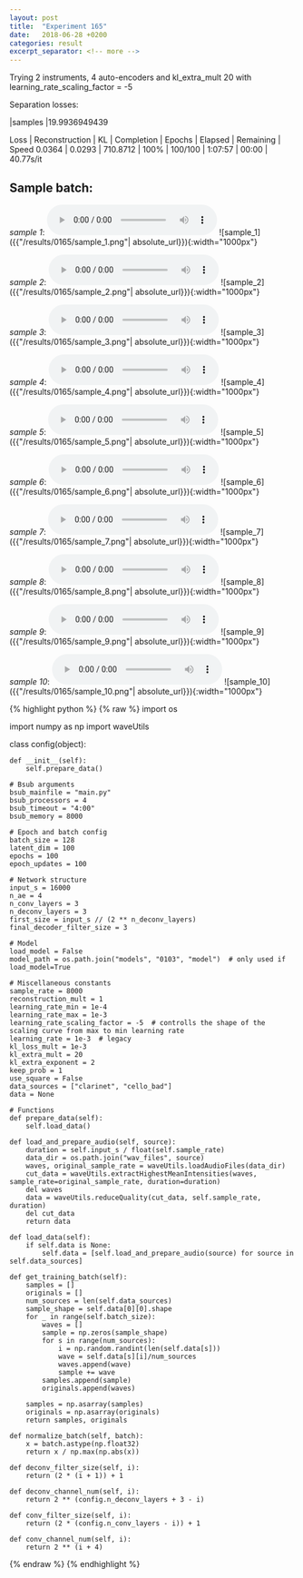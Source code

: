 ```yaml
---
layout: post
title:  "Experiment 165"
date:   2018-06-28 +0200
categories: result
excerpt_separator: <!-- more -->
---
```

Trying 2 instruments, 4 auto-encoders and kl_extra_mult 20 with learning_rate_scaling_factor = -5

Separation losses:

|samples
|19.9936949439

Loss | Reconstruction | KL | Completion | Epochs | Elapsed | Remaining | Speed
0.0364 | 0.0293 | 710.8712 | 100% | 100/100 | 1:07:57 | 00:00 | 40.77s/it<!-- more -->

## **Sample batch**:
_sample 1_:
<audio src="/ResultsOverview/results/0165/sample_1.wav" controls preload></audio>
![sample_1]({{"/results/0165/sample_1.png"| absolute_url}}){:width="1000px"}

_sample 2_:
<audio src="/ResultsOverview/results/0165/sample_2.wav" controls preload></audio>
![sample_2]({{"/results/0165/sample_2.png"| absolute_url}}){:width="1000px"}

_sample 3_:
<audio src="/ResultsOverview/results/0165/sample_3.wav" controls preload></audio>
![sample_3]({{"/results/0165/sample_3.png"| absolute_url}}){:width="1000px"}

_sample 4_:
<audio src="/ResultsOverview/results/0165/sample_4.wav" controls preload></audio>
![sample_4]({{"/results/0165/sample_4.png"| absolute_url}}){:width="1000px"}

_sample 5_:
<audio src="/ResultsOverview/results/0165/sample_5.wav" controls preload></audio>
![sample_5]({{"/results/0165/sample_5.png"| absolute_url}}){:width="1000px"}

_sample 6_:
<audio src="/ResultsOverview/results/0165/sample_6.wav" controls preload></audio>
![sample_6]({{"/results/0165/sample_6.png"| absolute_url}}){:width="1000px"}

_sample 7_:
<audio src="/ResultsOverview/results/0165/sample_7.wav" controls preload></audio>
![sample_7]({{"/results/0165/sample_7.png"| absolute_url}}){:width="1000px"}

_sample 8_:
<audio src="/ResultsOverview/results/0165/sample_8.wav" controls preload></audio>
![sample_8]({{"/results/0165/sample_8.png"| absolute_url}}){:width="1000px"}

_sample 9_:
<audio src="/ResultsOverview/results/0165/sample_9.wav" controls preload></audio>
![sample_9]({{"/results/0165/sample_9.png"| absolute_url}}){:width="1000px"}

_sample 10_:
<audio src="/ResultsOverview/results/0165/sample_10.wav" controls preload></audio>
![sample_10]({{"/results/0165/sample_10.png"| absolute_url}}){:width="1000px"}


{% highlight python %}
{% raw %}
import os

import numpy as np
import waveUtils


class config(object):

	def __init__(self):
		self.prepare_data()

	# Bsub arguments
	bsub_mainfile = "main.py"
	bsub_processors = 4
	bsub_timeout = "4:00"
	bsub_memory = 8000

	# Epoch and batch config
	batch_size = 128
	latent_dim = 100
	epochs = 100
	epoch_updates = 100

	# Network structure
	input_s = 16000
	n_ae = 4
	n_conv_layers = 3
	n_deconv_layers = 3
	first_size = input_s // (2 ** n_deconv_layers)
	final_decoder_filter_size = 3

	# Model
	load_model = False
	model_path = os.path.join("models", "0103", "model")  # only used if load_model=True

	# Miscellaneous constants
	sample_rate = 8000
	reconstruction_mult = 1
	learning_rate_min = 1e-4
	learning_rate_max = 1e-3
	learning_rate_scaling_factor = -5  # controlls the shape of the scaling curve from max to min learning rate
	learning_rate = 1e-3  # legacy
	kl_loss_mult = 1e-3
	kl_extra_mult = 20
	kl_extra_exponent = 2
	keep_prob = 1
	use_square = False
	data_sources = ["clarinet", "cello_bad"]
	data = None

	# Functions
	def prepare_data(self):
		self.load_data()

	def load_and_prepare_audio(self, source):
		duration = self.input_s / float(self.sample_rate)
		data_dir = os.path.join("wav_files", source)
		waves, original_sample_rate = waveUtils.loadAudioFiles(data_dir)
		cut_data = waveUtils.extractHighestMeanIntensities(waves, sample_rate=original_sample_rate, duration=duration)
		del waves
		data = waveUtils.reduceQuality(cut_data, self.sample_rate, duration)
		del cut_data
		return data

	def load_data(self):
		if self.data is None:
			self.data = [self.load_and_prepare_audio(source) for source in self.data_sources]

	def get_training_batch(self):
		samples = []
		originals = []
		num_sources = len(self.data_sources)
		sample_shape = self.data[0][0].shape
		for _ in range(self.batch_size):
			waves = []
			sample = np.zeros(sample_shape)
			for s in range(num_sources):
				i = np.random.randint(len(self.data[s]))
				wave = self.data[s][i]/num_sources
				waves.append(wave)
				sample += wave
			samples.append(sample)
			originals.append(waves)

		samples = np.asarray(samples)
		originals = np.asarray(originals)
		return samples, originals

	def normalize_batch(self, batch):
		x = batch.astype(np.float32)
		return x / np.max(np.abs(x))

	def deconv_filter_size(self, i):
		return (2 * (i + 1)) + 1

	def deconv_channel_num(self, i):
		return 2 ** (config.n_deconv_layers + 3 - i)

	def conv_filter_size(self, i):
		return (2 * (config.n_conv_layers - i)) + 1

	def conv_channel_num(self, i):
		return 2 ** (i + 4)

{% endraw %}
{% endhighlight %}
